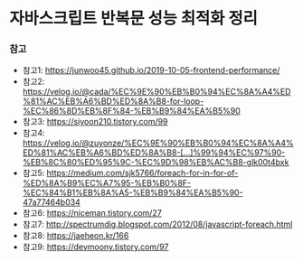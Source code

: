 # 자바스크립트 반복문 성능 최적화 정리

### 참고

- 참고1: https://junwoo45.github.io/2019-10-05-frontend-performance/
- 참고2: https://velog.io/@cada/%EC%9E%90%EB%B0%94%EC%8A%A4%ED%81%AC%EB%A6%BD%ED%8A%B8-for-loop-%EC%86%8D%EB%8F%84-%EB%B9%84%EA%B5%90
- 참고3: https://siyoon210.tistory.com/99
- 참고4: https://velog.io/@zuyonze/%EC%9E%90%EB%B0%94%EC%8A%A4%ED%81%AC%EB%A6%BD%ED%8A%B8-[…]%99%94%EC%97%90-%EB%8C%80%ED%95%9C-%EC%9D%98%EB%AC%B8-glk00t4bxk
- 참고5: https://medium.com/sjk5766/foreach-for-in-for-of-%ED%8A%B9%EC%A7%95-%EB%B0%8F-%EC%84%B1%EB%8A%A5-%EB%B9%84%EA%B5%90-47a77464b034
- 참고6: https://niceman.tistory.com/27
- 참고7: http://spectrumdig.blogspot.com/2012/08/javascript-foreach.html
- 참고8: https://jaeheon.kr/166
- 참고9: https://devmoony.tistory.com/97








